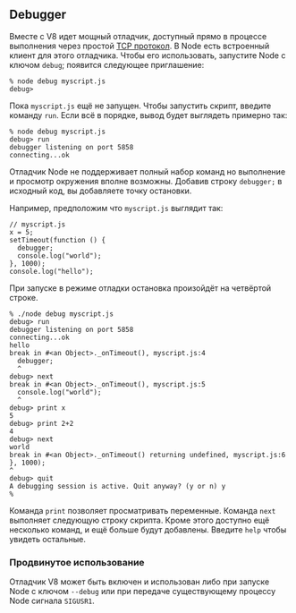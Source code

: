 ﻿## Debugger

Вместе с V8 идет мощный отладчик, доступный прямо в процессе выполнения через простой [TCP протокол](http://code.google.com/p/v8/wiki/DebuggerProtocol).
В Node есть встроенный клиент для этого отладчика. Чтобы его использовать, запустите Node с ключом `debug`; появится следующее приглашение:

    % node debug myscript.js
    debug>

Пока `myscript.js` ещё не запущен. Чтобы запустить скрипт, введите команду `run`. Если всё в порядке, вывод будет выглядеть примерно так:

    % node debug myscript.js
    debug> run
    debugger listening on port 5858
    connecting...ok

Отладчик Node не поддерживает полный набор команд но выполнение и просмотр окружения вполне возможны. Добавив строку `debugger;` в исходный код, вы добавляете точку остановки.

Например, предположим что `myscript.js` выглядит так:

    // myscript.js
    x = 5;
    setTimeout(function () {
      debugger;
      console.log("world");
    }, 1000);
    console.log("hello");

При запуске в режиме отладки остановка произойдёт на четвёртой строке.

    % ./node debug myscript.js
    debug> run
    debugger listening on port 5858
    connecting...ok
    hello
    break in #<an Object>._onTimeout(), myscript.js:4
      debugger;
      ^
    debug> next
    break in #<an Object>._onTimeout(), myscript.js:5
      console.log("world");
      ^
    debug> print x
    5
    debug> print 2+2
    4
    debug> next
    world
    break in #<an Object>._onTimeout() returning undefined, myscript.js:6
    }, 1000);
    ^
    debug> quit
    A debugging session is active. Quit anyway? (y or n) y
    %


Команда `print` позволяет просматривать переменные. Команда `next` выполняет следующую строку скрипта. Кроме этого доступно ещё несколько команд, и ещё больше будут добавлены. Введите `help` чтобы увидеть остальные.


### Продвинутое использование

Отладчик V8 может быть включен и использован либо при запуске Node с ключом `--debug` или при передаче существующему процессу Node сигнала `SIGUSR1`.


